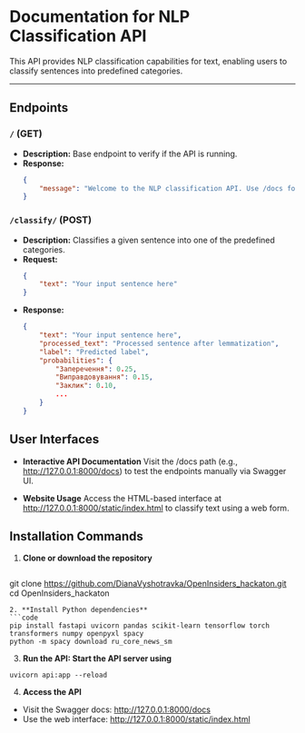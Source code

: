 # Documentation for NLP Classification API

This API provides NLP classification capabilities for text, enabling users to classify sentences into predefined categories.

---

## Endpoints

### `/` (GET)
- **Description:** Base endpoint to verify if the API is running.
- **Response:**
  ```json
  {
      "message": "Welcome to the NLP classification API. Use /docs for API documentation."
  }
  ```

  
### `/classify/` (POST)
- **Description:** Classifies a given sentence into one of the predefined categories.
- **Request:**
  ```json
  {
      "text": "Your input sentence here"
  }
  ```
- **Response:**
  ```json
  {
      "text": "Your input sentence here",
      "processed_text": "Processed sentence after lemmatization",
      "label": "Predicted label",
      "probabilities": {
          "Заперечення": 0.25,
          "Виправдовування": 0.15,
          "Заклик": 0.10,
          ...
      }
  }
  ```

## User Interfaces
- **Interactive API Documentation**
Visit the /docs path (e.g., http://127.0.0.1:8000/docs) to test the endpoints manually via Swagger UI.

- **Website Usage**
Access the HTML-based interface at http://127.0.0.1:8000/static/index.html to classify text using a web form.

## Installation Commands
1. **Clone or download the repository**
   ```code
  git clone https://github.com/DianaVyshotravka/OpenInsiders_hackaton.git
  cd OpenInsiders_hackaton
   ```
2. **Install Python dependencies**
  ```code
  pip install fastapi uvicorn pandas scikit-learn tensorflow torch transformers numpy openpyxl spacy
  python -m spacy download ru_core_news_sm
  ```
3. **Run the API: Start the API server using**
  ```code
  uvicorn api:app --reload
  ```
4. **Access the API**
- Visit the Swagger docs: http://127.0.0.1:8000/docs
- Use the web interface: http://127.0.0.1:8000/static/index.html
